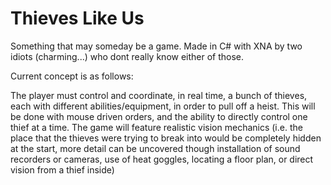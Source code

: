 # Thieves Like Us

Something that may someday be a game. Made in C# with XNA by two idiots (charming...) who dont really know either of those.

Current concept is as follows:

The player must control and coordinate, in real time, a bunch of thieves, each with different abilities/equipment, in order to pull off a heist. This will be done with mouse driven orders, and the ability to directly control one thief at a time. The game will feature realistic vision mechanics (i.e. the place that the thieves were trying to break into would be completely hidden at the start, more detail can be uncovered though installation of sound recorders or cameras, use of heat goggles, locating a floor plan, or direct vision from a thief inside)